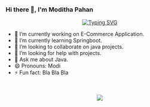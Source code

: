 ### Hi there 👋, I'm Moditha Pahan

<div align="center">
  <a href="/">
    <img src="https://readme-typing-svg.demolab.com?font=Fira+Code&size=34&duration=4000&pause=1000&center=true&random=false&width=435&lines=Tech%20Lover;Problem%20Solver;Hard Worker" alt="Typing SVG">
  </a>
</div>

<!-- **modithapahan/modithapahan** is a ✨ _special_ ✨ repository because its `README.md` (this file) appears on your GitHub profile.

Here are some ideas to get you started: -->

- 🔭 I’m currently working on E-Commerce Application.
- 🌱 I’m currently learning Springboot.
- 👯 I’m looking to collaborate on java projects.
- 🤔 I’m looking for help with projects.
- 💬 Ask me about Java.
- 😄 Pronouns: Modi
- ⚡ Fun fact: Bla Bla Bla
<br />
<div>
  <p align="center">
    <a href="https://skillicons.dev">
      <img align="center" src="https://skillicons.dev/icons?i=java,php,javascript,html,css,spring,nodejs,express,laravel,react,mysql,firebase,mongodb,linux" />
    </a>
  </p>
</div>
